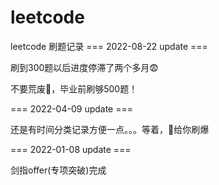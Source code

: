 # leetcode
leetcode 刷题记录
=== 2022-08-22 update ===

刷到300题以后进度停滞了两个多月😨

不要荒废👊，毕业前刷够500题！

=== 2022-04-09 update ===

还是有时间分类记录方便一点。。。等着，👴给你刷爆

=== 2022-01-08 update ===

剑指offer(专项突破)完成
